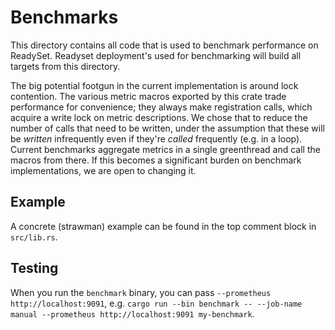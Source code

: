 # Benchmarks

This directory contains all code that is used to benchmark performance on
ReadySet. Readyset deployment's used for benchmarking will build all targets
from this directory.

The big potential footgun in the current implementation is around lock contention.  The various
metric macros exported by this crate trade performance for convenience; they always make
registration calls, which acquire a write lock on metric descriptions.  We chose that to reduce the
number of calls that need to be written, under the assumption that these will be _written_
infrequently even if they're _called_ frequently (e.g. in a loop).  Current benchmarks aggregate
metrics in a single greenthread and call the macros from there.  If this becomes a significant
burden on benchmark implementations, we are open to changing it.

## Example

A concrete (strawman) example can be found in the top comment block in `src/lib.rs`.

## Testing

When you run the `benchmark` binary, you can pass `--prometheus http://localhost:9091`, e.g.
`cargo run --bin benchmark -- --job-name manual --prometheus
http://localhost:9091 my-benchmark`.

